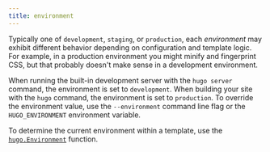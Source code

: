 ```yaml
---
title: environment
---
```


Typically one of `development`, `staging`, or `production`, each _environment_ may exhibit different behavior depending on configuration and template logic. For example, in a production environment you might minify and fingerprint CSS, but that probably doesn't make sense in a development environment.

  When running the built-in development server with the `hugo server` command, the environment is set to `development`. When building your site with the `hugo` command, the environment is set to `production`. To override the environment value, use the `--environment` command line flag or the `HUGO_ENVIRONMENT` environment variable.

  To determine the current environment within a template, use the [`hugo.Environment`](/functions/hugo/environment/) function.

